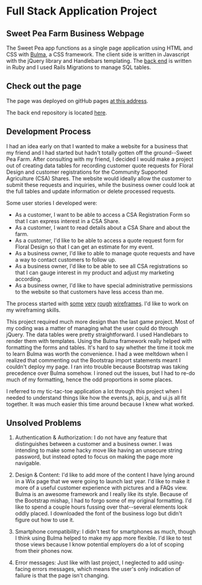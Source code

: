 # Full Stack Application Project

## Sweet Pea Farm Business Webpage

The Sweet Pea app functions as a single page application using HTML and CSS with [Bulma](http://bulma.io/), a CSS framework. The client side is written in Javascript with the jQuery library and Handlebars templating. The [back end](https://github.com/itbeauregard/sweet-pea-back-end) is written in Ruby and I used Rails Migrations to manage SQL tables.

## Check out the page

The page was deployed on gitHub pages [at this address](https://itbeauregard.github.io/sweet-pea-front-end/).

The back end repository is located [here](https://github.com/itbeauregard/sweet-pea-back-end).

## Development Process

I had an idea early on that I wanted to make a website for a business that my friend and I had started but hadn't totally gotten off the ground--Sweet Pea Farm. After consulting with my friend, I decided I would make a project out of creating data tables for recording customer quote requests for Floral Design and customer registrations for the Community Supported Agriculture (CSA) Shares. The website would ideally allow the customer to submit these requests and inquiries, while the business owner could look at the full tables and update information or delete processed requests.

Some user stories I developed were:
* As a customer, I want to be able to access a CSA Registration Form so that I can express interest in a CSA Share.
* As a customer, I want to read details about a CSA Share and about the farm.
* As a customer, I'd like to be able to access a quote request form for Floral Design so that I can get an estimate for my event.
* As a business owner, I'd like to able to manage quote requests and have a way to contact customers to follow up.
* As a business owner, I'd like to be able to see all CSA registrations so that I can gauge interest in my product and adjust my marketing according.
* As a business owner, I'd like to have special administrative permissions to the website so that customers have less access than me.

The process started with [some](http://imgur.com/bzJJ41v) [very](http://imgur.com/9WHSpJV) [rough](http://imgur.com/i6CpDsH) [wireframes](http://imgur.com/2bTdEHE). I'd like to work on my wireframing skills.

This project required much more design than the last game project. Most of my coding was a matter of managing what the user could do through jQuery. The data tables were pretty straightforward. I used Handlebars to render them with templates. Using the Bulma framework really helped with formatting the forms and tables. It's hard to say whether the time it took me to learn Bulma was worth the convenience. I had a wee meltdown when I realized that commenting out the Bootstrap import statements meant I couldn't deploy my page. I ran into trouble because Bootstrap was taking precedence over Bulma somehow. I ironed out the issues, but I had to re-do much of my formatting, hence the odd proportions in some places.

I referred to my tic-tac-toe application a lot through this project when I needed to understand things like how the events.js, api.js, and ui.js all fit together. It was much easier this time around because I knew what worked.


## Unsolved Problems

1. Authentication & Authorization: I do not have any feature that distinguishes between a customer and a business owner. I was intending to make some hacky move like having an unsecure string password, but instead opted to focus on making the page more navigable.

2. Design & Content: I'd like to add more of the content I have lying around in a Wix page that we were going to launch last year. I'd like to make it more of a useful customer experience with pictures and a FAQs view. Bulma is an awesome framework and I really like its style. Because of the Bootstrap mishap, I had to forgo some of my original formatting. I'd like to spend a couple hours fussing over that--several elements look oddly placed. I downloaded the font of the business logo but didn't figure out how to use it. 

3. Smartphone compatibility: I didn't test for smartphones as much, though I think using Bulma helped to make my app more flexible. I'd like to test those views because I know potential employers do a lot of scoping from their phones now. 

4. Error messages: Just like with last project, I neglected to add using-facing errors messages, which means the user's only indication of failure is that the page isn't changing. 
